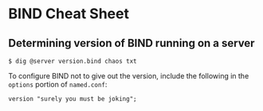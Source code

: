 # BIND Cheat Sheet

## Determining version of BIND running on a server

    $ dig @server version.bind chaos txt

To configure BIND not to give out the version, include the following in
the `options` portion of `named.conf`:

    version "surely you must be joking";

